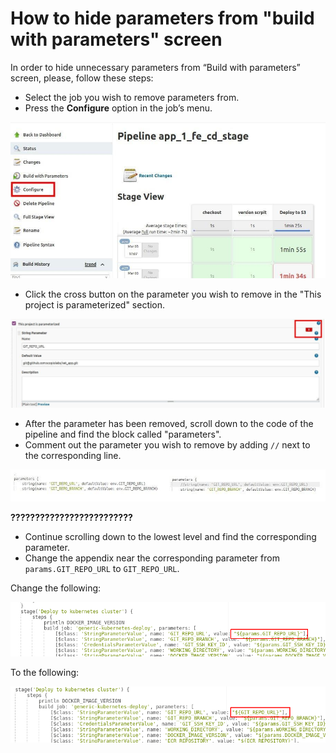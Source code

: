 # How to hide parameters from "build with parameters" screen  

In order to hide unnecessary parameters from “Build with parameters” screen, please, follow these steps:

- Select the job you wish to remove parameters from.
- Press the **Configure** option in the job’s menu.

![](/static/img/jenkins/hide-params/image1.jpg)

- Click the cross button on the parameter you wish to remove in the "This project is parameterized" section.

![](/static/img/jenkins/hide-params/image2.jpg)

- After the parameter has been removed, scroll down to the code of the pipeline and find the block called "parameters".
- Comment out the parameter you wish to remove by adding `//` next to the corresponding line.

![](/static/img/jenkins/hide-params/image3.jpg)


**?????????????????????????**
- Continue scrolling down to the lowest level and find the corresponding parameter.
- Change the appendix near the corresponding parameter from `params.GIT_REPO_URL` to `GIT_REPO_URL`.

Change the following:

![](/static/img/jenkins/hide-params/image4.png)

To the following:

![](/static/img/jenkins/hide-params/image5.png)
